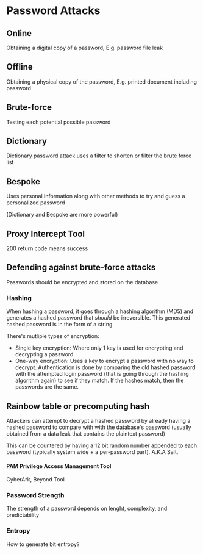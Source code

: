 # Password Attacks

## Online
Obtaining a digital copy of a password, E.g. password file leak

## Offline
Obtaining a physical copy of the password, E.g. printed document including password

## Brute-force
Testing each potential possible password

## Dictionary
Dictionary password attack uses a filter to shorten or filter the brute force list

## Bespoke
Uses personal information along with other methods to try and guess a personalized password

(Dictionary and Bespoke are more powerful)

## Proxy Intercept Tool
200 return code means success

## Defending against brute-force attacks
Passwords should be encrypted and stored on the database

### Hashing
When hashing a password, it goes through a hashing algorithm (MD5) and generates a hashed password that *should* be irreversible.
This generated hashed password is in the form of a string.

There's mutliple types of encryption:
- Single key encryption: Where only 1 key is used for encrypting and decrypting a password
- One-way encryption: Uses a key to encrypt a password with no way to decrypt. Authentication is done by comparing the old hashed password with the attempted login password (that is going through the hashing algorithm again) to see if they match. If the hashes match, then the passwords are the same.

## Rainbow table or precomputing hash
Attackers can attempt to decrypt a hashed password by already having a hashed password to compare with with the database's password (usually obtained from a data leak that contains the plaintext password)

This can be countered by having a 12 bit random number appended to each password (typically system wide + a per-password part). A.K.A Salt.

#### PAM Privilege Access Management Tool
CyberArk, Beyond Tool

### Password Strength
The strength of a password depends on lenght, complexity, and predictability

### Entropy
How to generate bit entropy?
